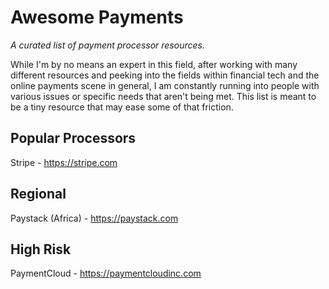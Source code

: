 # Awesome Payments

*A curated list of payment processor resources.*

While I'm by no means an expert in this field, after working with many different resources and peeking into the fields within financial tech and the online payments scene in general, I am constantly running into people with various issues or specific needs that aren't being met. This list is meant to be a tiny resource that may ease some of that friction.


## Popular Processors
Stripe - https://stripe.com


## Regional
Paystack (Africa) - https://paystack.com


## High Risk
PaymentCloud - https://paymentcloudinc.com
